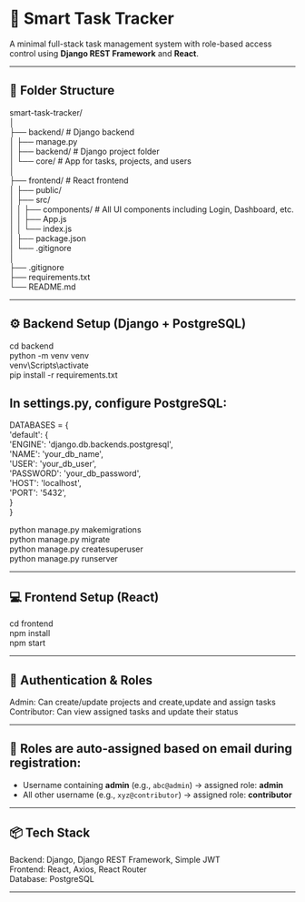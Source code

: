 # 🧠 Smart Task Tracker

A minimal full-stack task management system with role-based access control using **Django REST Framework** and **React**.

---

## 📁 Folder Structure

smart-task-tracker/  
│  
├── backend/               # Django backend  
│   ├── manage.py  
│   ├── backend/         # Django project folder  
│   └── core/           # App for tasks, projects, and users  
│  
├── frontend/              # React frontend  
│   ├── public/  
│   ├── src/  
│   │   ├── components/     # All UI components including Login, Dashboard, etc.  
│   │   ├── App.js  
│   │   └── index.js  
│   ├── package.json  
│   └── .gitignore  
│  
├── .gitignore  
├── requirements.txt  
└── README.md

---

## ⚙️ Backend Setup (Django + PostgreSQL)

cd backend  
python -m venv venv  
venv\Scripts\activate  
pip install -r requirements.txt  

## In settings.py, configure PostgreSQL:  
 DATABASES = {  
     'default': {  
         'ENGINE': 'django.db.backends.postgresql',  
         'NAME': 'your_db_name',  
         'USER': 'your_db_user',  
         'PASSWORD': 'your_db_password',  
         'HOST': 'localhost',  
         'PORT': '5432',  
     }  
 }  

python manage.py makemigrations  
python manage.py migrate  
python manage.py createsuperuser  
python manage.py runserver  

---

## 💻 Frontend Setup (React)

cd frontend  
npm install  
npm start  

---

## 🔑 Authentication & Roles

Admin: Can create/update projects and create,update and assign tasks
Contributor: Can view assigned tasks and update their status  

---

## 🔐 Roles are auto-assigned based on email during registration:
- Username containing **admin** (e.g., `abc@admin`) → assigned role: **admin**
- All other username (e.g., `xyz@contributor`) → assigned role: **contributor**
  
---

## 📦 Tech Stack

Backend: Django, Django REST Framework, Simple JWT  
Frontend: React, Axios, React Router  
Database: PostgreSQL  

---

